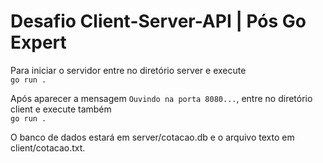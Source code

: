 # Desafio Client-Server-API | Pós Go Expert

Para iniciar o servidor entre no diretório server e execute  
```go run . ```

Após aparecer a mensagem ```Ouvindo na porta 8080...```, entre no diretório client e execute também  
```go run . ```

O banco de dados estará em server/cotacao.db e o arquivo texto em client/cotacao.txt.